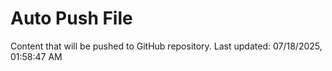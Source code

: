 # Auto Push File

Content that will be pushed to GitHub repository.
Last updated: 07/18/2025, 01:58:47 AM